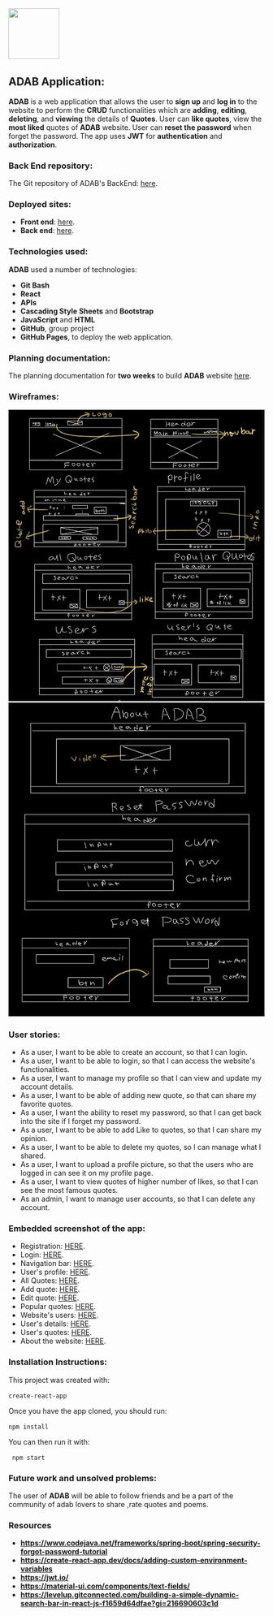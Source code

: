 <img src="https://i.ibb.co/fnb0TYy/F4273-E7-D-3-D8-E-4-B93-A785-D26-AA09-BC177.png" width="100" height="100">

## **ADAB** Application: 

**ADAB** is a web application that allows the user to **sign up** and **log in** to the website to perform the **CRUD** functionalities which are **adding**, **editing**, **deleting**, and **viewing** the details of **Quotes**. User can **like quotes**, view the **most liked** quotes of **ADAB** website. User can **reset the password** when forget the password. The app uses **JWT** for **authentication** and **authorization**. 

### **Back End** repository:
The Git repository of ADAB's BackEnd: [here](https://git.generalassemb.ly/ghaidhusall/ADABbackend).

### **Deployed** sites:
* **Front end**: 
[here](https://pages.git.generalassemb.ly/ghaidhusall/ADABfrontend/).
* **Back end**: 
[here](http://adab-env.eba-nafjbdmq.us-east-2.elasticbeanstalk.com).

### **Technologies** used: 
**ADAB** used a number of technologies:

* **Git Bash**
* **React**
* **APIs**
* **Cascading Style Sheets** and **Bootstrap**
* **JavaScript** and **HTML**
* **GitHub**, group project
* **GitHub Pages**, to deploy the web application.

### **Planning** documentation:
The planning documentation for **two weeks** to build **ADAB** website [here](Planing.jpg).

### **Wireframes**:
 <img src="wireframe1.jpeg">
 <img src="wireframe2.jpeg">

 ### **User stories**:

* As a user, I want to be able to create an account, so that I can login.
 * As a user, I want to be able to login, so that I can access the website's functionalities. 
* As a user, I want to manage my profile so that I can view and update my account details.
* As a user, I want to be able of adding new quote, so that can share my favorite quotes. 
* As a user, I want the ability to reset my password, so that I can get back into the site if I forget my password. 
* As a user, I want to be able to add Like to quotes, so that I can share my opinion. 
* As a user, I want to be able to delete my quotes, so I can manage what I shared. 
* As a user, I want to upload a profile picture, so that the users who are logged in can see it on my profile page.
* As a user, I want to view quotes of higher number of likes, so that I can see the most famous quotes.
* As an admin, I want to manage user accounts, so that I can delete any account.

### Embedded screenshot of the app:

* Registration: 
[HERE](reg.png).
* Login: 
[HERE](log.png).
* Navigation bar: 
[HERE](nav.png).
* User's profile: 
[HERE](profile.png).
* All Quotes: 
[HERE](allquotes.png).
* Add quote: 
[HERE](addnewquote.png).
* Edit quote: 
[HERE](editquote.png).
* Popular quotes: 
[HERE](famousquotes.png).
* Website's users: 
[HERE](users.png).
* User's details: 
[HERE](userdetail.png).
* User's quotes: 
[HERE](userquotes.png).
* About the website: 
[HERE](aboutus.png).

### **Installation** Instructions:

This project was created with:
```
create-react-app
```
Once you have the app cloned, you should run:
```
npm install
```
You can then run it with:
```
 npm start
```


### **Future work** and **unsolved problems**:
The user of **ADAB** will be able to follow friends and be a part of the community of adab lovers to share ,rate quotes and poems.

### Resources

*  **https://www.codejava.net/frameworks/spring-boot/spring-security-forgot-password-tutorial**
*  **https://create-react-app.dev/docs/adding-custom-environment-variables**
*  **https://jwt.io/**
*  **https://material-ui.com/components/text-fields/**
*  **https://levelup.gitconnected.com/building-a-simple-dynamic-search-bar-in-react-js-f1659d64dfae?gi=216690603c1d**



  
